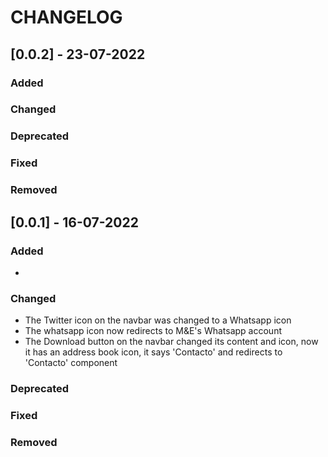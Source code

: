 # CHANGELOG

## [0.0.2] - 23-07-2022

  ### Added
  ### Changed
  ### Deprecated
  ### Fixed
  ### Removed


## [0.0.1] - 16-07-2022

  ### Added

  -

  ### Changed

  - The Twitter icon on the navbar was changed to a Whatsapp icon
  - The whatsapp icon now redirects to M&E's Whatsapp account
  - The Download button on the navbar changed its content and icon, now it has an address book icon, it says 'Contacto' and redirects to 'Contacto' component

  ### Deprecated
  ### Fixed
  ### Removed
